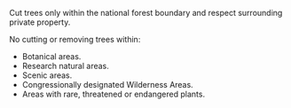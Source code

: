 Cut trees only within the national forest boundary and respect surrounding private property.

No cutting or removing trees within:
* Botanical areas.
* Research natural areas.
* Scenic areas.
* Congressionally designated Wilderness Areas.
* Areas with rare, threatened or endangered plants.
